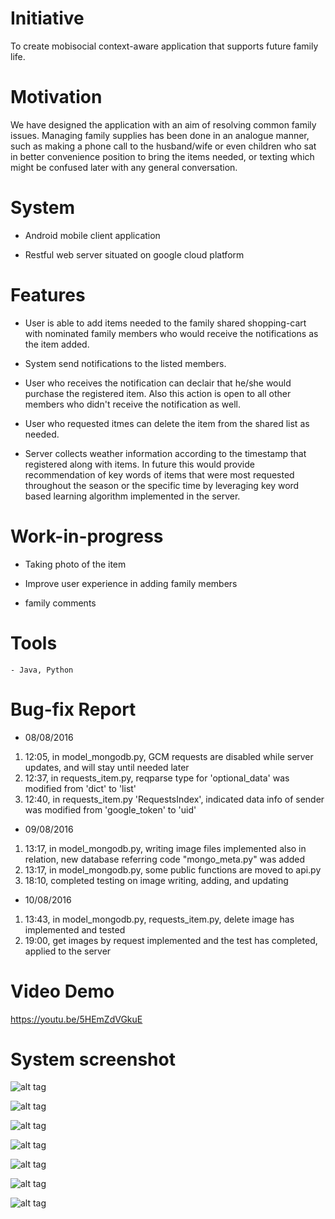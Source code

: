 # Initiative
To create mobisocial context-aware application that supports future family life.

# Motivation
We have designed the application with an aim of resolving common family issues.
Managing family supplies has been done in an analogue manner, such as making a phone call
to the husband/wife or even children who sat in better convenience position to bring the items needed,
or texting which might be confused later with any general conversation. 

# System
- Android mobile client application

- Restful web server situated on google cloud platform
	
# Features
- User is able to add items needed to the family shared shopping-cart with nominated family members
	who would receive the notifications as the item added.
	
- System send notifications to the listed members.

- User who receives the notification can declair that he/she would purchase the registered item.
	Also this action is open to all other members who didn't receive the notification as well.
	
- User who requested itmes can delete the item from the shared list as needed.

- Server collects weather information according to the timestamp that registered along with 
	items. In future this would provide recommendation of key words of items that were most requested
	throughout the season or the specific time by leveraging key word based learning algorithm implemented
	in the server.

# Work-in-progress
- Taking photo of the item

- Improve user experience in adding family members

- family comments 
	
# Tools
	- Java, Python

# Bug-fix Report
- 08/08/2016
1. 12:05, in model_mongodb.py, GCM requests are disabled while server updates, and will stay until needed later 
2. 12:37, in requests_item.py, reqparse type for 'optional_data' was modified from 'dict' to 'list'
3. 12:40, in requests_item.py 'RequestsIndex', indicated data info of sender was modified from 'google_token' to 'uid'	

- 09/08/2016
1. 13:17, in model_mongodb.py, writing image files implemented also in relation, 
new database referring code "mongo_meta.py" was added
2. 13:17, in model_mongodb.py, some public functions are moved to api.py
3. 18:10, completed testing on image writing, adding, and updating

- 10/08/2016
1. 13:43, in model_mongodb.py, requests_item.py, delete image has implemented and tested 
2. 19:00, get images by request implemented and the test has completed, applied to the server 

# Video Demo
https://youtu.be/5HEmZdVGkuE
	
# System screenshot
![alt tag](https://raw.github.com/gowhd20/Family-Shopping-Cart/master/images/Screenshot_2016-05-01-18-18-47.png)

![alt tag](https://raw.github.com/gowhd20/Family-Shopping-Cart/master/images/Screenshot_2016-05-01-18-17-43.png)

![alt tag](https://raw.github.com/gowhd20/Family-Shopping-Cart/master/images/Screenshot_2016-05-01-18-17-08.png)

![alt tag](https://raw.github.com/gowhd20/Family-Shopping-Cart/master/images/Screenshot_2016-05-01-18-14-50.png)

![alt tag](https://raw.github.com/gowhd20/Family-Shopping-Cart/master/images/Screenshot_2016-05-01-18-14-25.png)

![alt tag](https://raw.github.com/gowhd20/Family-Shopping-Cart/master/images/Screenshot_2016-05-01-18-13-32.png)

![alt tag](https://raw.github.com/gowhd20/Family-Shopping-Cart/master/images/13115363_1129551520423609_153421984_n.png)


	
	
	
